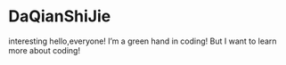 # DaQianShiJie
interesting
hello,everyone!
I’m a green hand in coding!
But I want to learn more about coding!
